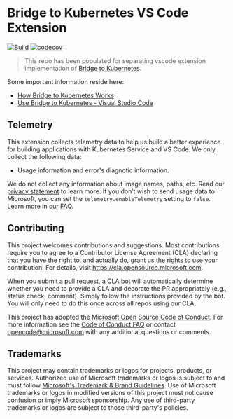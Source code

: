 
# Bridge to Kubernetes VS Code Extension

[![Build](https://github.com/Azure/vscode-bridge-to-kubernetes/actions/workflows/build.yml/badge.svg)](https://github.com/Azure/vscode-bridge-to-kubernetes/actions/workflows/build.yml)
[![codecov](https://codecov.io/github/azure/vscode-bridge-to-kubernetes/branch/main/graph/badge.svg)](https://codecov.io/github/azure/vscode-bridge-to-kubernetes)

> This repo has been populated for separating vscode extension implementation of [Bridge to Kubernetes](https://github.com/Azure/Bridge-To-Kubernetes).

Some important information reside here:

* [How Bridge to Kubernetes Works](https://aka.ms/bridge-how-it-works)
* [Use Bridge to Kubernetes - Visual Studio Code](https://aka.ms/bridge-to-k8s-vsc-quickstart)

## Telemetry

This extension collects telemetry data to help us build a better experience for building applications with Kubernetes Service and VS Code. We only collect the following data:

* Usage information and error's diagnotic information.

We do not collect any information about image names, paths, etc. Read our [privacy statement](https://privacy.microsoft.com/privacystatement) to learn more. If you don’t wish to send usage data to Microsoft, you can set the `telemetry.enableTelemetry` setting to `false`. Learn more in our [FAQ](https://code.visualstudio.com/docs/supporting/faq#_how-to-disable-telemetry-reporting).

## Contributing

This project welcomes contributions and suggestions.  Most contributions require you to agree to a
Contributor License Agreement (CLA) declaring that you have the right to, and actually do, grant us
the rights to use your contribution. For details, visit https://cla.opensource.microsoft.com.

When you submit a pull request, a CLA bot will automatically determine whether you need to provide
a CLA and decorate the PR appropriately (e.g., status check, comment). Simply follow the instructions
provided by the bot. You will only need to do this once across all repos using our CLA.

This project has adopted the [Microsoft Open Source Code of Conduct](https://opensource.microsoft.com/codeofconduct/).
For more information see the [Code of Conduct FAQ](https://opensource.microsoft.com/codeofconduct/faq/) or
contact [opencode@microsoft.com](mailto:opencode@microsoft.com) with any additional questions or comments.

## Trademarks

This project may contain trademarks or logos for projects, products, or services. Authorized use of Microsoft 
trademarks or logos is subject to and must follow 
[Microsoft's Trademark & Brand Guidelines](https://www.microsoft.com/en-us/legal/intellectualproperty/trademarks/usage/general).
Use of Microsoft trademarks or logos in modified versions of this project must not cause confusion or imply Microsoft sponsorship.
Any use of third-party trademarks or logos are subject to those third-party's policies.
